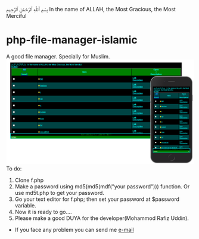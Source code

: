 بِسْمِ ٱللَّٰهِ ٱلرَّحْمَٰنِ ٱلرَّحِيمِ   In the name of ALLAH, the Most Gracious, the Most Merciful
# php-file-manager-islamic
A good file manager. Specially for Muslim.
<img src="ui.png">
To do:
1. Clone f.php
2. Make a password using md5(md5(mdf("your password"))) function. Or use md5t.php to get your password.
3. Go your text editor for f.php; then set your password at $password variable.
4. Now it is ready to go....
5. Please make a good DUYA for the developer(Mohammod Rafiz Uddin).<p>
* If you face any problem you can send me <a href="mailto:rafiz001@protonmail.ch">e-mail</a>
